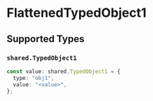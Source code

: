 # FlattenedTypedObject1


## Supported Types

### `shared.TypedObject1`

```typescript
const value: shared.TypedObject1 = {
  type: "obj1",
  value: "<value>",
};
```

